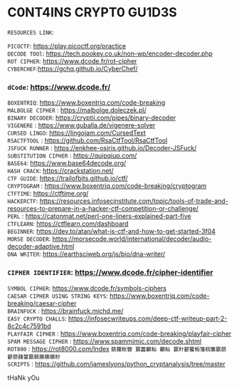 # C0NT4INS CRYPT0 GU1D3S

`RESOURCES LINK`:  

`PICOCTF`:  https://play.picoctf.org/practice  
`DECODE TOOl`: https://tech.pookey.co.uk/non-wp/encoder-decoder.php  
`ROT CIPHER`: https://www.dcode.fr/rot-cipher   
`CYBERCHEF`:https://gchq.github.io/CyberChef/
### `dCode`: https://www.dcode.fr/
`BOXENTRIQ`: https://www.boxentriq.com/code-breaking  
`MALBOLGE CIPHER` : https://malbolge.doleczek.pl/  
`BINARY DECODER`: https://cryptii.com/pipes/binary-decoder  
`VIGENERE` : https://www.guballa.de/vigenere-solver  
`CURSED LINGO`: https://lingojam.com/CursedText  
`RSACTFTOOL` : https://github.com/RsaCtfTool/RsaCtfTool  
`JSFUCK RUNNER` : https://enkhee-osiris.github.io/Decoder-JSFuck/  
`SUBSTITUTION CIPHER` : https://quipqiup.com/  
`BASE64`: https://www.base64decode.org/  
`HASH CRACK`: https://crackstation.net/  
`CTF GUIDE`: https://trailofbits.github.io/ctf/  
`CRYPTOGRAM` : https://www.boxentriq.com/code-breaking/cryptogram  
`CTFTIME`: https://ctftime.org/  
`HACKERCTF`: https://resources.infosecinstitute.com/topic/tools-of-trade-and-resources-to-prepare-in-a-hacker-ctf-competition-or-challenge/  
`PERL` : https://catonmat.net/perl-one-liners-explained-part-five  
`CTFLEARN`: https://ctflearn.com/dashboard  
`BEGINNER`: https://dev.to/atan/what-is-ctf-and-how-to-get-started-3f04  
`MORSE DECODER`: https://morsecode.world/international/decoder/audio-decoder-adaptive.html  
`DNA WRITER`: https://earthsciweb.org/js/bio/dna-writer/  
### `CIPHER IDENTIFIER`: https://www.dcode.fr/cipher-identifier  
`SYMBOL CIPHER`: https://www.dcode.fr/symbols-ciphers  
`CAESAR CIPHER USING STRING KEYS`: https://www.boxentriq.com/code-breaking/caesar-cipher  
`BRAINFUCK` : https://brainfuck.michd.me/  
`EASY CRYPTO CHALLS`: https://infosecwriteups.com/deep-ctf-writeup-part-2-8c2c4c7591bd  
`PLAYFAIR CIPHER` : https://www.boxentriq.com/code-breaking/playfair-cipher  
`SPAM MESSAGE CIPHER` : https://www.spammimic.com/decode.shtml  
`ROT800` : https://rot8000.com/Index ```籢籮籹簪 籝籱籲籼 籲籼 籯籵籪籰粄籓籾簾籝籨籪籨籛簹籝籁籘籘籘粆```  
`SCRIPTS` : https://github.com/jameslyons/python_cryptanalysis/tree/master

tHaNk yOu


